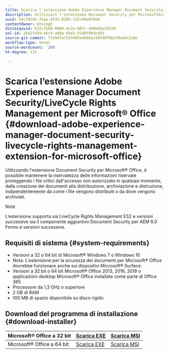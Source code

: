 ```yaml
---
title: Scarica l'estensione Adobe Experience Manager Document Security/LiveCycle Rights Management per Microsoft&reg; Office
description: Utilizzare l'estensione Document Security per Microsoft&reg; Software Office per la protezione dei file critici contro l'accesso non autorizzato
uuid: b4c7d1d1-7eae-4fd3-8282-132c80a976e8
contentOwner: khsingh
discoiquuid: b32c7bb8-0060-4c2a-90fc-446b6ba39159
exl-id: 25d2f439-e6c9-4d0a-bbd1-91d0f00dc683
source-git-commit: f3456fa7243405a4986ac50540f8b578a6412a6c
workflow-type: tm+mt
source-wordcount: '208'
ht-degree: 21%

---
```


# Scarica l’estensione Adobe Experience Manager Document Security/LiveCycle Rights Management per Microsoft® Office {#download-adobe-experience-manager-document-security-livecycle-rights-management-extension-for-microsoft-office}

Utilizzando l&#39;estensione Document Security per Microsoft® Office, è possibile mantenere la riservatezza delle informazioni riservate proteggendo i file critici dall&#39;accesso non autorizzato in qualsiasi momento, dalla creazione dei documenti alla distribuzione, archiviazione e distruzione, indipendentemente da come i file vengono distribuiti o da dove vengono archiviati.

>[!NOTE]
>
>L’estensione supporta sia LiveCycle Rights Management ES2 e versioni successive sia il componente aggiuntivo Document Security per AEM 6.0 Forms e versioni successive.

## Requisiti di sistema {#system-requirements}

* Versioni a 32 o 64 bit di Microsoft® Windows 7 o Windows 10
* Nota: L&#39;estensione per la sicurezza dei documenti per Microsoft® Office dovrebbe funzionare anche sui dispositivi Microsoft® Surface.
* Versioni a 32 bit o 64 bit Microsoft® Office 2013, 2016, 2019 o applicazioni desktop Microsoft® Office installate come parte di Office 365
* Processore da 1,3 GHz o superiore
* 2 GB di RAM
* 100 MB di spazio disponibile su disco rigido

## Download del programma di installazione {#download-installer}

| Microsoft® Office a 32 bit | [Scarica EXE](https://download.macromedia.com/pub/livecycle/policyserver/DocumentSecurityExtensionforMicrosoftOffice.exe) | [Scarica MSI](https://download.macromedia.com/pub/livecycle/policyserver/DocumentSecurityExtensionforMicrosoftOffice.zip) |
|---|---|---|
| Microsoft® Office a 64 bit | [Scarica EXE](https://download.macromedia.com/pub/livecycle/policyserver/DocumentSecurityExtensionforMicrosoftOffice64.exe) | [Scarica MSI](https://download.macromedia.com/pub/livecycle/policyserver/DocumentSecurityExtensionforMicrosoftOffice64.zip) |
